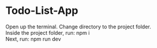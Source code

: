 # Todo-List-App
Open up the terminal. Change directory to the project folder. <br />
Inside the project folder, run: npm i <br />
Next, run: npm run dev
